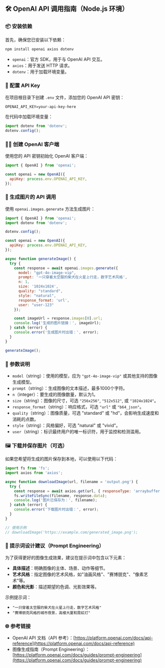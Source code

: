 ## 🛠 OpenAI API 调用指南（Node.js 环境）

### 📦 安装依赖

首先，确保您已安装以下依赖：

```bash
npm install openai axios dotenv
```

- `openai`：官方 SDK，用于与 OpenAI API 交互。
- `axios`：用于发送 HTTP 请求。
- `dotenv`：用于加载环境变量。

### 🔑 配置 API Key

在项目根目录下创建 `.env` 文件，添加您的 OpenAI API 密钥：

```env
OPENAI_API_KEY=your-api-key-here
```

在代码中加载环境变量：

```js
import dotenv from 'dotenv';
dotenv.config();
```

### 🧑‍💻 创建 OpenAI 客户端

使用您的 API 密钥初始化 OpenAI 客户端：

```js
import { OpenAI } from 'openai';

const openai = new OpenAI({
  apiKey: process.env.OPENAI_API_KEY,
});
```

### 🎨 生成图片的 API 调用

使用 `openai.images.generate` 方法生成图片：

```js
import { OpenAI } from 'openai';
import dotenv from 'dotenv';

dotenv.config();

const openai = new OpenAI({
  apiKey: process.env.OPENAI_API_KEY,
});

async function generateImage() {
  try {
    const response = await openai.images.generate({
      model: "gpt-4o-image-vip",
      prompt: '一只穿着太空服的柴犬在火星上行走，数字艺术风格',
      n: 1,
      size: '1024x1024',
      quality: "standard",
      style: "natural",
      response_format: 'url',
      user: "user-123"
    });

    const imageUrl = response.images[0].url;
    console.log('生成的图片链接：', imageUrl);
  } catch (error) {
    console.error('生成图片时出错：', error);
  }
}

generateImage();
```

### 🧾 参数说明

- `model`（string）：使用的模型，应为 `"gpt-4o-image-vip"` 或其他支持的图像生成模型。
- `prompt`（string）：生成图像的文本描述，最多1000个字符。
- `n`（integer）：要生成的图像数量，默认为1。
- `size`（string）：图像的尺寸，可选 `"256x256"`, `"512x512"`, 或 `"1024x1024"`。
- `response_format`（string）：响应格式，可选 `"url"` 或 `"b64_json"`。
- `quality`（string）：图像质量，可选 "standard" 或 "hd"，会影响生成速度和消耗的点数。
- `style`（string）：风格偏好，可选 "natural" 或 "vivid"。
- `user`（string）：标识最终用户的唯一标识符，用于监控和检测滥用。

### 🖼 下载并保存图片（可选）

如果您希望将生成的图片保存到本地，可以使用以下代码：

```js
import fs from 'fs';
import axios from 'axios';

async function downloadImage(url, filename = 'output.png') {
  try {
    const response = await axios.get(url, { responseType: 'arraybuffer' });
    fs.writeFileSync(filename, response.data);
    console.log('图片已保存为：', filename);
  } catch (error) {
    console.error('下载图片时出错：', error);
  }
}

// 使用示例
// downloadImage('https://example.com/generated_image.png');
```

### 🚀 提示词设计建议（Prompt Engineering）

为了获得更好的图像生成效果，建议在提示词中包含以下元素：

- **具体描述**：明确图像的主体、场景、动作等细节。
- **艺术风格**：指定图像的艺术风格，如"油画风格"、"赛博朋克"、"像素艺术"等。
- **颜色和光影**：描述期望的色调、光影效果等。

示例提示词：

- `"一只穿着太空服的柴犬在火星上行走，数字艺术风格"`
- `"赛博朋克风格的城市夜景，高楼大厦和霓虹灯"`

### 🌐 参考链接

- OpenAI API 文档（API 参考）：[https://platform.openai.com/docs/api-reference](https://platform.openai.com/docs/api-reference)
- 图像生成指南（Prompt Engineering）：[https://platform.openai.com/docs/guides/prompt-engineering](https://platform.openai.com/docs/guides/prompt-engineering)